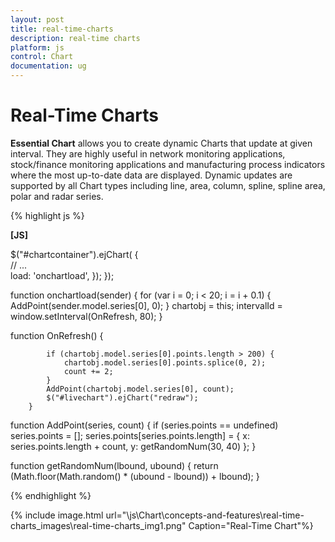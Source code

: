 ```yaml
---
layout: post
title: real-time-charts
description: real-time charts
platform: js
control: Chart
documentation: ug
---
```


# Real-Time Charts

**Essential Chart** allows you to create dynamic Charts that update at given interval. They are highly useful in network monitoring applications, stock/finance monitoring applications and manufacturing process indicators where the most up-to-date data are displayed. Dynamic updates are supported by all Chart types including line, area, column, spline, spline area, polar and radar series.

{% highlight js %}

**[JS]**

$("#chartcontainer").ejChart(
               {   
                   // ...             
         load: 'onchartload',
           });
        });

   function onchartload(sender) {
            for (var i = 0; i < 20; i = i + 0.1) {
                AddPoint(sender.model.series[0], 0);
            }
            chartobj = this;
            intervalId = window.setInterval(OnRefresh, 80);
        }



   function OnRefresh() {

            if (chartobj.model.series[0].points.length > 200) {
                chartobj.model.series[0].points.splice(0, 2);
                count += 2;
            }
            AddPoint(chartobj.model.series[0], count);
            $("#livechart").ejChart("redraw");
        }
  function AddPoint(series, count) {
            if (series.points == undefined)
                series.points = [];
            series.points[series.points.length] =
                         { x: series.points.length + count, y: getRandomNum(30, 40) };
        }

   function getRandomNum(lbound, ubound) {
            return (Math.floor(Math.random() * (ubound - lbound)) + lbound);
        }



{% endhighlight %}



{% include image.html url="\js\Chart\concepts-and-features\real-time-charts_images\real-time-charts_img1.png" Caption="Real-Time Chart"%}

